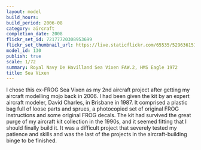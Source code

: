 ```yaml
---
layout: model
build_hours: 
build_period: 2006-08
category: aircraft
completion_date: 2008
flickr_set_id: 72177720308953699
flickr_set_thumbnail_url: https://live.staticflickr.com/65535/52963615123_0f04fb5458_m.jpg
model_id: 130
publish: true
scale: 1/72
summary: Royal Navy De Havilland Sea Vixen FAW.2, HMS Eagle 1972
title: Sea Vixen
---
```


I chose this ex-FROG Sea Vixen as my 2nd aircraft project after getting my aircraft modelling mojo back in 2006. I had been given the kit by an expert aircraft modeler, David Charles, in Brisbane in 1987. It comprised a plastic bag full of loose parts and sprues, a photocopied set of original FROG instructions and some original FROG decals. The kit had survived the great purge of my aircraft kit collection in the 1990s, and it seemed fitting that I should finally build it. It was a difficult project that severely tested my patience and skills and was the last of the projects in the aircraft-building binge to be finished. 
